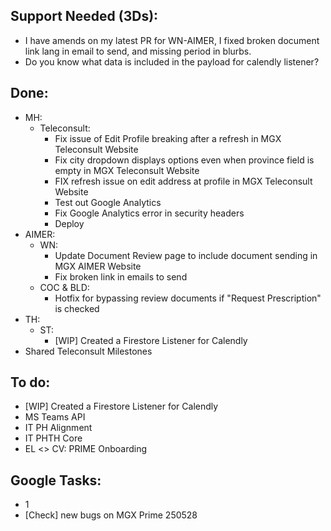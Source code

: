 ## Support Needed (3Ds):
  - I have amends on my latest PR for WN-AIMER, I fixed broken document link lang in email to send, and missing period in blurbs.
  - Do you know what data is included in the payload for calendly listener?
## Done:
  - MH:
    - Teleconsult:
      - Fix issue of Edit Profile breaking after a refresh in MGX Teleconsult Website
      - Fix city dropdown displays options even when province field is empty in MGX Teleconsult Website
      - FIX refresh issue on edit address at profile in MGX Teleconsult Website
      - Test out Google Analytics
      - Fix Google Analytics error in security headers
      - Deploy
  - AIMER:
    - WN:
      - Update Document Review page to include document sending in MGX AIMER Website
      - Fix broken link in emails to send
    - COC & BLD:
      - Hotfix for bypassing review documents if "Request Prescription" is checked
  - TH:
    - ST:
      - [WIP] Created a Firestore Listener for Calendly
  - Shared Teleconsult Milestones
## To do:
  - [WIP] Created a Firestore Listener for Calendly
  - MS Teams API
  - IT PH Alignment
  - IT PHTH Core
  - EL <> CV: PRIME Onboarding
## Google Tasks:
  - 1
  - [Check] new bugs on MGX Prime 250528
